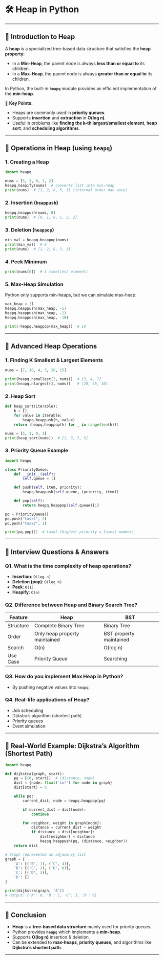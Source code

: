 # 🛠️ Heap in Python

---

## 🔹 Introduction to Heap
A **heap** is a specialized tree-based data structure that satisfies the **heap property**:
- In a **Min-Heap**, the parent node is always **less than or equal to** its children.
- In a **Max-Heap**, the parent node is always **greater than or equal to** its children.

In Python, the built-in **`heapq`** module provides an efficient implementation of the **min-heap**.

📌 **Key Points:**
- Heaps are commonly used in **priority queues**.
- Supports **insertion** and **extraction** in **O(log n)**.
- Useful in problems like **finding the k-th largest/smallest element**, **heap sort**, and **scheduling algorithms**.

---

## 🔹 Operations in Heap (using `heapq`)

### 1. Creating a Heap
```python
import heapq

nums = [5, 3, 8, 1, 2]
heapq.heapify(nums)  # converts list into min-heap
print(nums)  # [1, 2, 8, 5, 3] (internal order may vary)
```

### 2. Insertion (`heappush`)
```python
heapq.heappush(nums, 0)
print(nums)  # [0, 1, 8, 5, 3, 2]
```

### 3. Deletion (`heappop`)
```python
min_val = heapq.heappop(nums)
print(min_val)  # 0
print(nums)  # [1, 2, 8, 5, 3]
```

### 4. Peek Minimum
```python
print(nums[0])  # 1 (smallest element)
```

### 5. Max-Heap Simulation
Python only supports min-heaps, but we can simulate max-heap:
```python
max_heap = []
heapq.heappush(max_heap, -5)
heapq.heappush(max_heap, -1)
heapq.heappush(max_heap, -10)

print(-heapq.heappop(max_heap))  # 10
```

---

## 🔹 Advanced Heap Operations

### 1. Finding K Smallest & Largest Elements
```python
nums = [7, 10, 4, 3, 20, 15]

print(heapq.nsmallest(3, nums))  # [3, 4, 7]
print(heapq.nlargest(3, nums))   # [20, 15, 10]
```

### 2. Heap Sort
```python
def heap_sort(iterable):
    h = []
    for value in iterable:
        heapq.heappush(h, value)
    return [heapq.heappop(h) for _ in range(len(h))]

nums = [5, 1, 9, 3]
print(heap_sort(nums))  # [1, 3, 5, 9]
```

### 3. Priority Queue Example
```python
import heapq

class PriorityQueue:
    def __init__(self):
        self.queue = []

    def push(self, item, priority):
        heapq.heappush(self.queue, (priority, item))

    def pop(self):
        return heapq.heappop(self.queue)[1]

pq = PriorityQueue()
pq.push("task1", 2)
pq.push("task2", 1)

print(pq.pop())  # task2 (highest priority = lowest number)
```

---

## 🔹 Interview Questions & Answers

### Q1. What is the time complexity of heap operations?
- **Insertion**: `O(log n)`
- **Deletion (pop)**: `O(log n)`
- **Peek**: `O(1)`
- **Heapify**: `O(n)`

### Q2. Difference between Heap and Binary Search Tree?
| Feature | Heap | BST |
|---------|------|-----|
| Structure | Complete Binary Tree | Binary Tree |
| Order | Only heap property maintained | BST property maintained |
| Search | O(n) | O(log n) |
| Use Case | Priority Queue | Searching |

### Q3. How do you implement Max Heap in Python?
- By pushing negative values into `heapq`.

### Q4. Real-life applications of Heap?
- Job scheduling
- Dijkstra’s algorithm (shortest path)
- Priority queues
- Event simulation

---

## 🔹 Real-World Example: Dijkstra’s Algorithm (Shortest Path)
```python
import heapq

def dijkstra(graph, start):
    pq = [(0, start)]  # (distance, node)
    dist = {node: float('inf') for node in graph}
    dist[start] = 0

    while pq:
        current_dist, node = heapq.heappop(pq)

        if current_dist > dist[node]:
            continue

        for neighbor, weight in graph[node]:
            distance = current_dist + weight
            if distance < dist[neighbor]:
                dist[neighbor] = distance
                heapq.heappush(pq, (distance, neighbor))
    return dist

# Graph represented as adjacency list
graph = {
    'A': [('B', 1), ('C', 4)],
    'B': [('C', 2), ('D', 6)],
    'C': [('D', 3)],
    'D': []
}

print(dijkstra(graph, 'A'))
# Output: {'A': 0, 'B': 1, 'C': 3, 'D': 6}
```

---

## 🎯 Conclusion
- **Heap** is a **tree-based data structure** mainly used for priority queues.
- Python provides **`heapq`** which implements a **min-heap**.
- Supports **O(log n)** insertion & deletion.
- Can be extended to **max-heaps**, **priority queues**, and algorithms like **Dijkstra’s shortest path**.

---


